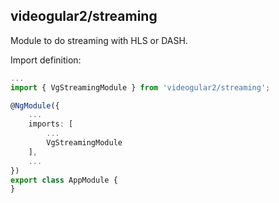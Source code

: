## videogular2/streaming

Module to do streaming with HLS or DASH.

Import definition:

```typescript
...
import { VgStreamingModule } from 'videogular2/streaming';

@NgModule({
    ...
    imports: [
        ...
        VgStreamingModule
    ],
    ...
})
export class AppModule {
}
```

